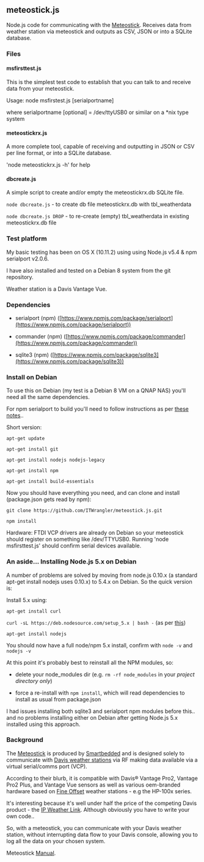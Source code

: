## meteostick.js
Node.js code for communicating with the [Meteostick](http://www.smartbedded.com/wiki/index.php/Meteostick). Receives data from weather station via meteostick and outputs as CSV, JSON or into a SQLite database.

### Files

#### msfirsttest.js
This is the simplest test code to establish that you can talk to and receive data from your meteostick.

Usage: node msfirstest.js [serialportname]

where serialportname [optional] = /dev/ttyUSB0 or similar on a \*nix type system

#### meteostickrx.js
A more complete tool, capable of receiving and outputting in JSON or CSV per line format, or
into a SQLite database.

 'node meteostickrx.js -h' for help

#### dbcreate.js
A simple script to create and/or empty the meteostickrx.db SQLite file.

`node dbcreate.js` - to create db file meteostickrx.db with tbl_weatherdata

`node dbcreate.js DROP` - to re-create (empty) tbl_weatherdata in existing meteostickrx.db file


### Test platform
My basic testing has been on OS X (10.11.2) using using Node.js v5.4 & npm serialport v2.0.6.

I have also installed and tested on a Debian 8 system from the git repository.

Weather station is a Davis Vantage Vue.

### Dependencies

* serialport (npm) ([https://www.npmjs.com/package/serialport](https://www.npmjs.com/package/serialport))

* commander (npm)
([https://www.npmjs.com/package/commander](https://www.npmjs.com/package/commander))

* sqlite3 (npm)
([https://www.npmjs.com/package/sqlite3](https://www.npmjs.com/package/sqlite3))

### Install on Debian
To use this on Debian (my test is a Debian 8 VM on a QNAP NAS) you'll need all the same dependencies.

For npm serialport to build you'll need to follow instructions as per [these notes](https://www.npmjs.com/package/serialport#desktop-debianubuntu-linux)..

Short version:

`apt-get update`

`apt-get install git`

`apt-get install nodejs nodejs-legacy`

`apt-get install npm`

`apt-get install build-essentials`

Now you should have everything you need, and can clone and install (package.json gets read by npm):

`git clone https://github.com/ITWrangler/meteostick.js.git`

`npm install`

Hardware: FTDI VCP drivers are already on Debian so your meteostick should register on something like /dev/TTYUSB0. Running 'node msfirsttest.js' should confirm serial devices available.

### An aside... Installing Node.js 5.x on Debian

A number of problems are solved by moving from node.js 0.10.x (a standard apt-get install nodejs uses 0.10.x) to 5.4.x on Debian. So the quick version is:

Install 5.x using:

`apt-get install curl`

`curl -sL https://deb.nodesource.com/setup_5.x | bash -`
 (as per [this](https://github.com/nodejs/node-v0.x-archive/wiki/Installing-Node.js-via-package-manager))

`apt-get install nodejs`

You should now have a full node/npm 5.x install, confirm with `node -v` and `nodejs -v`

At this point it's probably best to reinstall all the NPM modules, so:

* delete your node_modules dir (e.g. `rm -rf node_modules` in your *project directory only*)

* force a re-install with `npm install`, which will read dependencies to install as usual from package.json

I had issues installing both sqlite3 and serialport npm modules before this.. and no problems installing either on Debian after getting Node.js 5.x installed using this approach.


### Background
The [Meteostick](http://www.smartbedded.com/wiki/index.php/Meteostick) is produced by [Smartbedded](http://www.smartbedded.com/wiki/index.php/Main_Page) and is designed
solely to communicate with [Davis weather stations](http://www.davisnet.com/weather/) via RF making data available via a virtual serial/comms port (VCP).

According to their blurb, it is compatible with Davis® Vantage Pro2, Vantage Pro2 Plus, and Vantage Vue sensors as well as various oem-branded hardware based on [Fine Offset](http://www.foshk.com/) weather stations - e.g the HP-100x series.

It's interesting because it's well under half the price of the competing Davis product -
the [IP Weather Link](http://www.davisnet.com/weather/products/weather_product.asp?pnum=06555). Although obviously you have to write your own code..

So, with a meteostick, you can communicate with your Davis weather station, without interrupting data flow to your Davis console, allowing you to log all the data on your chosen system.

Meteostick [Manual](http://www.smartbedded.com/files/manual-en.pdf).
